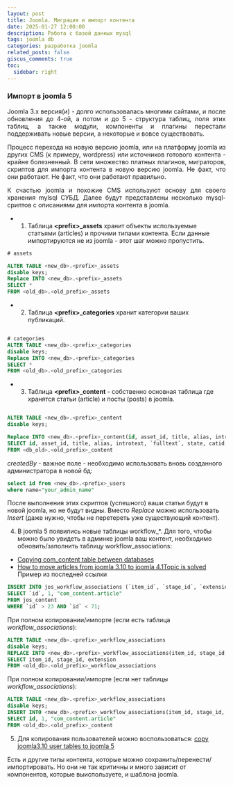 ```yaml
---
layout: post
title: Joomla. Миграция и импорт контента
date: 2025-01-27 12:00:00
description: Работа с базой данных mysql
tags: joomla db
categories: разработка joomla
related_posts: false
giscus_comments: true
toc:
  sidebar: right
---
```


### Импорт в joomla 5
<p style="text-align:justify; text-justify:inter-word;">
Joomla 3.x версия(и) - долго использовалась многими сайтами, и после обновления до 4-ой, а потом и до 5 - структура таблиц, поля этих таблиц, а также модули, компоненты и плагины перестали поддерживать новые версии, а некоторые и вовсе существовать. 
</p>
<p style="text-align:justify; text-justify:inter-word;">
Процесс перехода на новую версию joomla, или на платформу joomla из других CMS (к примеру, wordpress) или источников готового контента - крайне болезненный. В сети множество платных плагинов, миграторов, скриптов для импорта контента в новую версию joomla. Не факт, что они работают. Не факт, что они работают правильно. 
</p>
<p style="text-align:justify; text-justify:inter-word;">
К счастью joomla и похожие CMS используют основу для своего хранения mylsql СУБД.
Далее будут представлены несколько mysql-сриптов с описаниями для импорта контента в joomla.
</p>
<p style="text-align:justify; text-justify:inter-word;">

 - 1. Таблица **\<prefix\>\_assets** хранит объекты используемые статъями (articles) и прочими типами контента. Если данные импортируются не из joomla - этот шаг можно пропустить.
 
```sql
# assets

ALTER TABLE <new_db>.<prefix>_assets
disable keys;
Replace INTO <new_db>.<prefix>_assets
SELECT *
FROM <old_db>.<old_prefix>_assets

```

- 2. Таблица **\<prefix\>\_categories** хранит категории ваших публикаций.

```sql

# categories
ALTER TABLE <new_db>.<prefix>_categories
disable keys;
Replace INTO <new_db>.<prefix>_categories
SELECT *
FROM <old_db>.<old_prefix>_categories

```

- 3. Таблица **\<prefix\>\_content** - собственно основная таблица где хранятся статьи (article) и посты (posts) в joomla. 

```sql

ALTER TABLE <new_db>.<prefix>_content
disable keys;

Replace INTO <new_db>.<prefix>_content(id, asset_id, title, alias, introtext, `fulltext`, state, catid, created, created_by, created_by_alias, modified, modified_by, checked_out, checked_out_time, publish_up, publish_down, images, urls, attribs, version, ordering, metakey, metadesc, access, hits, metadata, featured, `language`, note)
SELECT id, asset_id, title, alias, introtext, `fulltext`, state, catid, created, created_by, created_by_alias, modified, modified_by, checked_out, checked_out_time, publish_up, publish_down, images, urls, attribs, version, ordering, metakey, metadesc, access, hits, metadata, featured, `language`, note
FROM <db_old>.<old_prefix>_content


```

*createdBy* - важное поле - необходимо использовать вновь созданного администратора в новой бд:

```sql
select id from <new_db>.<prefix>_users
where name="your_admin_name"

```
После выполнения этих скриптов (успешного) ваши статьи будут в новой joomla, но не будут видны. 
Вместо *Replace* можно использовать *Insert* (даже нужно, чтобы не перетереть уже существующий контент).

4. В joomla 5 появились новые таблицы workflow\_\*. Для того, чтобы можно было увидеть в админке joomla ваш контент, необходимо обновить/заполнить таблицу workflow_associations:
- [Copying com_content table between databases](https://forum.joomla.org/viewtopic.php?t=998513)
- [How to move articles from joomla 3.10 to joomla 4.1Topic is solved](https://forum.joomla.org/viewtopic.php?t=993253#p3658054)
Пример из последней ссылки

```sql
INSERT INTO jos_workflow_associations (`item_id`, `stage_id`, `extension`)
SELECT `id`, 1, "com_content.article"
FROM jos_content
WHERE `id` > 23 AND `id` < 71;
```

При полном копировании/импорте (если есть таблица *workflow_associations*):

```sql
ALTER TABLE <new_db>.<prefix>_workflow_associations
disable keys;
REPLACE INTO <new_db>.<prefix>_workflow_associations(item_id, stage_id, extension)
SELECT item_id, stage_id, extension
FROM <old_db>.<old_prefix>_workflow_associations

```

При полном копировании/импорте (если нет таблицы *workflow_associations*):

```sql
ALTER TABLE <new_db>.<prefix>_workflow_associations
disable keys;
INSERT INTO <new_db>.<prefix>_workflow_associations(item_id, stage_id, extension)
SELECT id, 1, "com_content.article"
FROM <old_db>.<old_prefix>_content

```

5. Для копирования пользователей можно воспользоваться: [copy joomla3.10 user tables to joomla 5](https://forum.joomla.org/viewtopic.php?t=1006236)

Есть и другие типы контента, которые можно сохранить/перенести/импортировать. Но они не так критичны и много зависит от компонентов, которые выиспользуете, и шаблона joomla.









